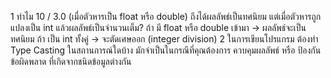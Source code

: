 1 ทำไม 10 / 3.0 (เมื่อตัวหารเป็น float หรือ double) ถึงได้ผลลัพธ์เป็นทศนิยม แต่เมื่อตัวหารถูกแปลงเป็น int แล้วผลลัพธ์เป็นจำนวนเต็ม?
 ถ้า มี float หรือ double เข้ามา → ผลลัพธ์จะเป็นทศนิยม
 ถ้า เป็น int ทั้งคู่ → จะตัดเศษออก (integer division)
2 ในการเขียนโปรแกรม ต้องทำ Type Casting ในสถานการณ์ใดบ้าง
 มักจำเป็นในกรณีที่คุณต้องการ ควบคุมผลลัพธ์ หรือ ป้องกันข้อผิดพลาด ที่เกิดจากชนิดข้อมูลต่างกัน
